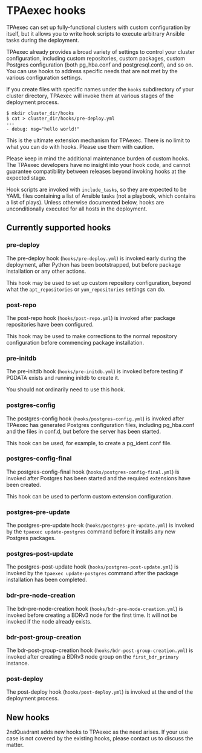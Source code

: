 # TPAexec hooks

TPAexec can set up fully-functional clusters with custom configuration
by itself, but it allows you to write hook scripts to execute arbitrary
Ansible tasks during the deployment.

TPAexec already provides a broad variety of settings to control your
cluster configuration, including custom repositories, custom packages,
custom Postgres configuration (both pg_hba.conf and postgresql.conf),
and so on. You can use hooks to address specific needs that are not met
by the various configuration settings.

If you create files with specific names under the ``hooks`` subdirectory
of your cluster directory, TPAexec will invoke them at various stages of
the deployment process.

```
$ mkdir cluster_dir/hooks
$ cat > cluster_dir/hooks/pre-deploy.yml
---
- debug: msg="hello world!"
```

This is the ultimate extension mechanism for TPAexec. There is no limit
to what you can do with hooks. Please use them with caution.

Please keep in mind the additional maintenance burden of custom hooks.
The TPAexec developers have no insight into your hook code, and cannot
guarantee compatibility between releases beyond invoking hooks at the
expected stage.

Hook scripts are invoked with ``include_tasks``, so they are expected to
be YAML files containing a list of Ansible tasks (not a playbook, which
contains a list of plays). Unless otherwise documented below, hooks are
unconditionally executed for all hosts in the deployment.

## Currently supported hooks

### pre-deploy

The pre-deploy hook (``hooks/pre-deploy.yml``) is invoked early during
the deployment, after Python has been bootstrapped, but before package
installation or any other actions.

This hook may be used to set up custom repository configuration, beyond
what the ``apt_repositories`` or ``yum_repositories`` settings can do.

### post-repo

The post-repo hook (``hooks/post-repo.yml``) is invoked after package
repositories have been configured.

This hook may be used to make corrections to the normal repository
configuration before commencing package installation.

### pre-initdb

The pre-initdb hook (``hooks/pre-initdb.yml``) is invoked before testing
if PGDATA exists and running initdb to create it.

You should not ordinarily need to use this hook.

### postgres-config

The postgres-config hook (``hooks/postgres-config.yml``) is invoked
after TPAexec has generated Postgres configuration files, including
pg_hba.conf and the files in conf.d, but before the server has been
started.

This hook can be used, for example, to create a pg_ident.conf file.

### postgres-config-final

The postgres-config-final hook (``hooks/postgres-config-final.yml``) is
invoked after Postgres has been started and the required extensions have
been created.

This hook can be used to perform custom extension configuration.

### postgres-pre-update

The postgres-pre-update hook (``hooks/postgres-pre-update.yml``) is
invoked by the ``tpaexec update-postgres`` command before it installs
any new Postgres packages.

### postgres-post-update

The postgres-post-update hook (``hooks/postgres-post-update.yml``) is
invoked by the ``tpaexec update-postgres`` command after the package
installation has been completed.

### bdr-pre-node-creation

The bdr-pre-node-creation hook (``hooks/bdr-pre-node-creation.yml``) is
invoked before creating a BDRv3 node for the first time. It will not be
invoked if the node already exists.

### bdr-post-group-creation

The bdr-post-group-creation hook (``hooks/bdr-post-group-creation.yml``)
is invoked after creating a BDRv3 node group on the
``first_bdr_primary`` instance.

### post-deploy

The post-deploy hook (``hooks/post-deploy.yml``) is invoked at the end
of the deployment process.

## New hooks

2ndQuadrant adds new hooks to TPAexec as the need arises. If your use
case is not covered by the existing hooks, please contact us to discuss
the matter.

